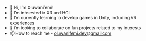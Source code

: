 - 👋 Hi, I’m Oluwanifemi!
- 👀 I’m interested in XR and HCI
- 🌱 I’m currently learning to develop games in Unity, including VR experiences
- 💞️ I’m looking to collaborate on fun projects related to my interests
- 📫 How to reach me - oluwanifemi.dev@gmail.com
